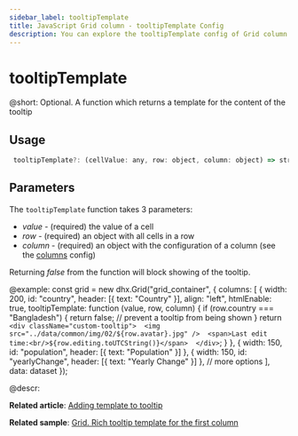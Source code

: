 ```yaml
---
sidebar_label: tooltipTemplate
title: JavaScript Grid column - tooltipTemplate Config 
description: You can explore the tooltipTemplate config of Grid column in the documentation of the DHTMLX JavaScript UI library. Browse developer guides and API reference, try out code examples and live demos, and download a free 30-day evaluation version of DHTMLX Suite.
---
```


# tooltipTemplate

@short: Optional. A function which returns a template for the content of the tooltip

## Usage

~~~jsx
 tooltipTemplate?: (cellValue: any, row: object, column: object) => string,
~~~

## Parameters

The `tooltipTemplate` function takes 3 parameters:

- *value* - (required) the value of a cell
- *row* - (required) an object with all cells in a row
- *column* - (required) an object with the configuration of a column (see the [columns](grid/api/grid_columns_config.md) config)

Returning *false* from the function will block showing of the tooltip.

@example:
const grid = new dhx.Grid("grid_container", {
    columns: [
        {
            width: 200, id: "country", header: [{ text: "Country" }], align: "left",
            htmlEnable: true, 
            tooltipTemplate: function (value, row, column) { 
                if (row.country === "Bangladesh") {
                    return false; // prevent a tooltip from being shown
                }
                return `<div className="custom-tooltip"> 
                    <img src="../data/common/img/02/${row.avatar}.jpg" /> 
                    <span>Last edit time:<br/>${row.editing.toUTCString()}</span> 
                </div>`; 
            } 
        },
        { width: 150, id: "population", header: [{ text: "Population" }] },
        { width: 150, id: "yearlyChange", header: [{ text: "Yearly Change" }] },
        // more options
    ],
    data: dataset
});

@descr:

**Related article**: [Adding template to tooltip](grid/customization.md#adding-template-to-tooltip)

**Related sample**: [Grid. Rich tooltip template for the first column](https://snippet.dhtmlx.com/md8tr3pr)